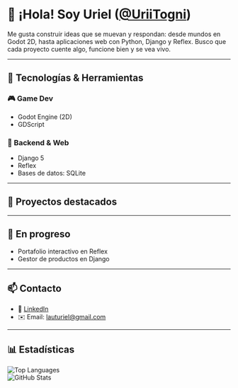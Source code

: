 # 👋 ¡Hola! Soy Uriel ([@UriiTogni](https://github.com/UriiTogni))

Me gusta construir ideas que se muevan y respondan: desde mundos en Godot 2D, hasta aplicaciones web con Python, Django y Reflex. Busco que cada proyecto cuente algo, funcione bien y se vea vivo.

---

## 🚀 Tecnologías & Herramientas

### 🎮 Game Dev
- Godot Engine (2D)
- GDScript

### 🐍 Backend & Web
- Django 5 
- Reflex 
- Bases de datos: SQLite

---

## 🧠 Proyectos destacados

---

## 🔧 En progreso

- Portafolio interactivo en Reflex
- Gestor de productos en Django

---

## 📫 Contacto

- 💼 [LinkedIn](https://www.linkedin.com/in/lauturiel-togni/)  
- ✉️ Email: lauturiel@gmail.com  

---

## 📊 Estadísticas

![Top Languages](https://github-readme-stats.vercel.app/api/top-langs/?username=UriiTogni&layout=compact&langs_count=6)  
![GitHub Stats](https://github-readme-stats.vercel.app/api?username=UriiTogni&show_icons=true&theme=tokyonight)
